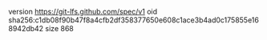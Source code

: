 version https://git-lfs.github.com/spec/v1
oid sha256:c1db08f90b47f8a4cfb2df358377650e608c1ace3b4ad0c175855e168942db42
size 868
